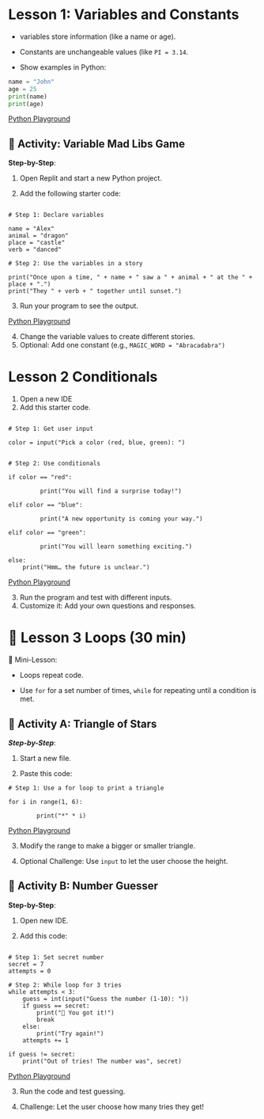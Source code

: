 # Lesson 1: Variables and Constants

- variables store information (like a name or age).

- Constants are unchangeable values (like ```PI = 3.14```.

- Show examples in Python:
```python
name = "John"
age = 25
print(name)
print(age)
```
[Python Playground](https://www.online-python.com/RJV5Z1i4DU)


## 🧪 Activity: Variable Mad Libs Game
**Step-by-Step**:

1. Open Replit and start a new Python project.

2. Add the following starter code:

```
 
# Step 1: Declare variables

name = "Alex"
animal = "dragon"
place = "castle"
verb = "danced"

# Step 2: Use the variables in a story

print("Once upon a time, " + name + " saw a " + animal + " at the " + place + ".")
print("They " + verb + " together until sunset.")

```

3. Run your program to see the output.

[Python Playground](https://www.online-python.com/Q6pTX7u5fH)

4. Change the variable values to create different stories.
5. Optional: Add one constant (e.g., ```MAGIC_WORD = "Abracadabra")```


# Lesson 2 Conditionals

1. Open a new IDE
2. Add this starter code.

```

# Step 1: Get user input

color = input("Pick a color (red, blue, green): ")


# Step 2: Use conditionals

if color == "red":

         print("You will find a surprise today!")

elif color == "blue":

         print("A new opportunity is coming your way.")

elif color == "green":

         print("You will learn something exciting.")

else:
    print("Hmm… the future is unclear.")

```

[Python Playground](https://www.online-python.com/S36DhaRjgx)

3. Run the program and test with different inputs.
4. Customize it: Add your own questions and responses.


# 🔹 Lesson 3 Loops (30 min)


📖 Mini-Lesson:
- Loops repeat code.

- Use ```for``` for a set number of times, ```while``` for repeating until a condition is met.


## 🧪 Activity A: Triangle of Stars
***Step-by-Step***:

1. Start a new file.

2. Paste this code:

```
# Step 1: Use a for loop to print a triangle

for i in range(1, 6):

        print("*" * i)

```

[Python Playground](https://www.online-python.com/rgHS3tqFc6)

3. Modify the range to make a bigger or smaller triangle.

4. Optional Challenge: Use ```input``` to let the user choose the height.

## 🧪 Activity B: Number Guesser
**Step-by-Step**:

1. Open new IDE.

2. Add this code:

```

# Step 1: Set secret number
secret = 7
attempts = 0

# Step 2: While loop for 3 tries
while attempts < 3:
    guess = int(input("Guess the number (1-10): "))
    if guess == secret:
        print("🎉 You got it!")
        break
    else:
        print("Try again!")
    attempts += 1

if guess != secret:
    print("Out of tries! The number was", secret)

```
[Python Playground](https://www.online-python.com/PSBUGt3VMg)

3. Run the code and test guessing.

4. Challenge: Let the user choose how many tries they get!